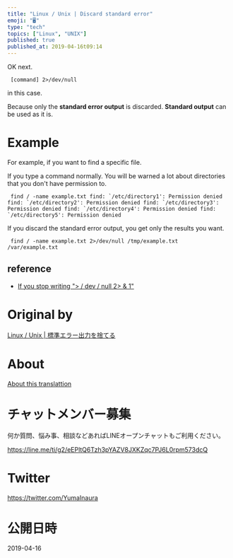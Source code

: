 ```yaml
---
title: "Linux / Unix | Discard standard error"
emoji: "🖥"
type: "tech"
topics: ["Linux", "UNIX"]
published: true
published_at: 2019-04-16t09:14
---
```


OK next.

     [command] 2>/dev/null 

in this case.

Because only the **standard error output** is discarded. **Standard output** can be used as it is.

# Example 

For example, if you want to find a specific file.

If you type a command normally. You will be warned a lot about directories that you don't have permission to.

     find / -name example.txt find: `/etc/directory1': Permission denied find: `/etc/directory2': Permission denied find: `/etc/directory3': Permission denied find: `/etc/directory4': Permission denied find: `/etc/directory5': Permission denied 

If you discard the standard error output, you get only the results you want.

     find / -name example.txt 2>/dev/null /tmp/example.txt /var/example.txt 

## reference 

- [If you stop writing "\> / dev / null 2\> & 1"](http://dqn.sakusakutto.jp/2012/06/shell_dev_null_2_1_crontab.html) 


# Original by
[Linux / Unix | 標準エラー出力を捨てる](https://qiita.com/Yinaura/items/0889fffa89ca65565d73)

# About

[About this translattion](https://qiita.com/YumaInaura/items/7f6fd1e9310a6816469a)








<!-- Update From Qiita API -->

# チャットメンバー募集


何か質問、悩み事、相談などあればLINEオープンチャットもご利用ください。

https://line.me/ti/g2/eEPltQ6Tzh3pYAZV8JXKZqc7PJ6L0rpm573dcQ





# Twitter


https://twitter.com/YumaInaura


<!-- Update From Qiita API -->



# 公開日時

2019-04-16
